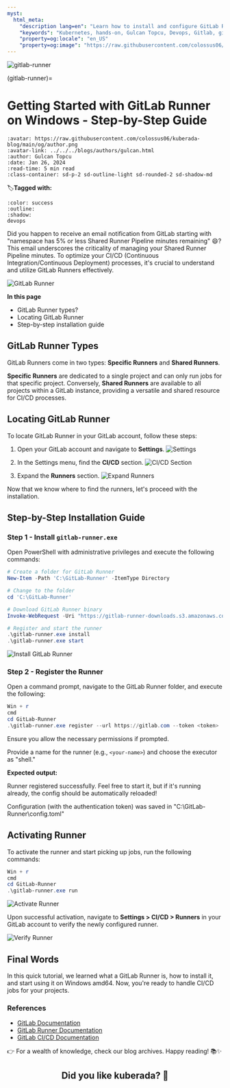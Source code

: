 ```yaml
---
myst:
  html_meta:
    "description lang=en": "Learn how to install and configure GitLab Runner on Windows for seamless CI/CD workflows. Follow our comprehensive guide with practical examples"
    "keywords": "Kubernetes, hands-on, Gulcan Topcu, Devops, Gitlab, gitlab runner, cicd"
    "property=og:locale": "en_US"
    "property=og:image": "https://raw.githubusercontent.com/colossus06/kuberada-blog/main/og/gitlab-runner.png"
---
```


<img src="https://raw.githubusercontent.com/colossus06/kuberada-blog/main/og/gitlab-runner.png" alt="gitlab-runner" class="bg-primary">

(gitlab-runner)=
# Getting Started with GitLab Runner on Windows - Step-by-Step Guide

```{article-info}
:avatar: https://raw.githubusercontent.com/colossus06/kuberada-blog/main/og/author.png
:avatar-link: ../../../blogs/authors/gulcan.html
:author: Gulcan Topcu
:date: Jan 26, 2024
:read-time: 5 min read
:class-container: sd-p-2 sd-outline-light sd-rounded-2 sd-shadow-md
```

🏷️**Tagged with:**

```{button-link} ../../../blogs/tag/devops.html
:color: success
:outline:
:shadow:
devops
```

Did you happen to receive an email notification from GitLab starting with "namespace has 5% or less Shared Runner Pipeline minutes remaining" 😄? This email underscores the criticality of managing your Shared Runner Pipeline minutes. To optimize your CI/CD (Continuous Integration/Continuous Deployment) processes, it's crucial to understand and utilize GitLab Runners effectively.

![GitLab Runner](assets/20240128134811.png)

**In this page**

- GitLab Runner types?
- Locating GitLab Runner
- Step-by-step installation guide

## GitLab Runner Types

GitLab Runners come in two types: **Specific Runners** and **Shared Runners**.

**Specific Runners** are dedicated to a single project and can only run jobs for that specific project. Conversely, **Shared Runners** are available to all projects within a GitLab instance, providing a versatile and shared resource for CI/CD processes.

## Locating GitLab Runner

To locate GitLab Runner in your GitLab account, follow these steps:

1. Open your GitLab account and navigate to **Settings**.
   ![Settings](assets/20240122170945.png)

2. In the Settings menu, find the **CI/CD** section.
   ![CI/CD Section](assets/20240122171005.png)

3. Expand the **Runners** section.
   ![Expand Runners](assets/20240122171030.png)

Now that we know where to find the runners, let's proceed with the installation.

## Step-by-Step Installation Guide

### Step 1 - Install `gitlab-runner.exe`

Open PowerShell with administrative privileges and execute the following commands:

```powershell
# Create a folder for GitLab Runner
New-Item -Path 'C:\GitLab-Runner' -ItemType Directory

# Change to the folder
cd 'C:\GitLab-Runner'

# Download GitLab Runner binary
Invoke-WebRequest -Uri "https://gitlab-runner-downloads.s3.amazonaws.com/latest/binaries/gitlab-runner-windows-amd64.exe" -OutFile "gitlab-runner.exe"

# Register and start the runner
.\gitlab-runner.exe install
.\gitlab-runner.exe start
```

![Install GitLab Runner](assets/20240122165452.png)

### Step 2 - Register the Runner

Open a command prompt, navigate to the GitLab Runner folder, and execute the following:

```powershell
Win + r
cmd
cd GitLab-Runner
.\gitlab-runner.exe register --url https://gitlab.com --token <token>
```

Ensure you allow the necessary permissions if prompted.

Provide a name for the runner (e.g., `<your-name>`) and choose the executor as "shell."

**Expected output:**

Runner registered successfully. Feel free to start it, but if it's running already, the config should be automatically reloaded!

Configuration (with the authentication token) was saved in "C:\\GitLab-Runner\\config.toml"


## Activating Runner

To activate the runner and start picking up jobs, run the following commands:

```powershell
Win + r
cmd
cd GitLab-Runner
.\gitlab-runner.exe run
```

![Activate Runner](assets/20240122170900.png)

Upon successful activation, navigate to **Settings > CI/CD > Runners** in your GitLab account to verify the newly configured runner.

![Verify Runner](assets/20240122171148.png)


## Final Words

In this quick tutorial, we learned what a GitLab Runner is, how to install it, and start using it on Windows amd64. Now, you're ready to handle CI/CD jobs for your projects.

### References

- [GitLab Documentation](https://docs.gitlab.com/)
- [GitLab Runner Documentation](https://docs.gitlab.com/runner/)
- [GitLab CI/CD Documentation](https://docs.gitlab.com/ee/ci/)


<!-- <p id="quote-container"> </p> -->

👉 For a wealth of knowledge, check our blog archives.
Happy reading! 📚✨


<div style="text-align: center;">
  <h2>Did you like kuberada? 🐶 </h2>
</div>

<br>

<div class="sharethis-inline-reaction-buttons"></div>
